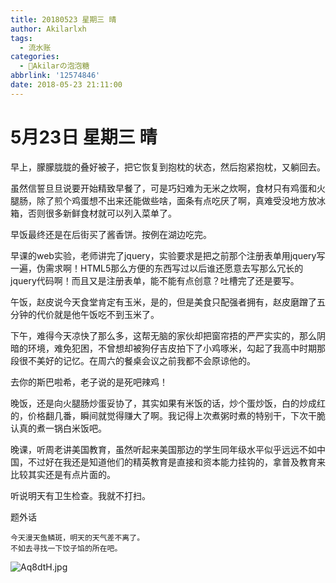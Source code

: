 ```yaml
---
title: 20180523 星期三 晴
author: Akilarlxh
tags:
  - 流水账
categories:
  - 🍬Akilarの泡泡糖
abbrlink: '12574846'
date: 2018-05-23 21:11:00
---
```

# 5月23日 星期三 晴

早上，朦朦胧胧的叠好被子，把它恢复到抱枕的状态，然后抱紧抱枕，又躺回去。

虽然信誓旦旦说要开始精致早餐了，可是巧妇难为无米之炊啊，食材只有鸡蛋和火腿肠，除了煎个鸡蛋想不出来还能做些啥，面条有点吃厌了啊，真难受没地方放冰箱，否则很多新鲜食材就可以列入菜单了。

早饭最终还是在后街买了酱香饼。按例在湖边吃完。

早课的web实验，老师讲完了jquery，实验要求是把之前那个注册表单用jquery写一遍，伪需求啊！HTML5那么方便的东西写过以后谁还愿意去写那么冗长的jquery代码啊！而且又是注册表单，能不能有点创意？吐槽完了还是要写。

午饭，赵皮说今天食堂肯定有玉米，是的，但是美食只配强者拥有，赵皮磨蹭了五分钟的代价就是他午饭吃不到玉米了。

下午，难得今天凉快了那么多，这帮无脑的家伙却把窗帘捂的严严实实的，那么阴暗的环境，难免犯困，不曾想却被狗仔吉皮拍下了小鸡啄米，勾起了我高中时期那段很不美好的记忆。在周六的餐桌会议之前我都不会原谅他的。

去你的斯巴啦希，老子说的是死吧辣鸡！

晚饭，还是向火腿肠炒蛋妥协了，其实如果有米饭的话，炒个蛋炒饭，白的炒成红的，价格翻几番，瞬间就觉得赚大了啊。我记得上次煮粥时煮的特别干，下次干脆认真的煮一锅白米饭吧。

晚课，听周老讲美国教育，虽然听起来美国那边的学生同年级水平似乎远远不如中国，不过好在我还是知道他们的精英教育是直接和资本能力挂钩的，拿普及教育来比较其实还是有点片面的。

听说明天有卫生检查。我就不打扫。

题外话
```
今天漫天鱼鳞斑，明天的天气差不离了。
不如去寻找一下饺子馅的所在吧。
```
![Aq8dtH.jpg](https://s2.ax1x.com/2019/04/12/Aq8dtH.jpg)